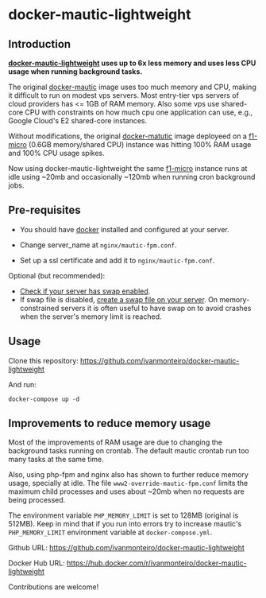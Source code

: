 # docker-mautic-lightweight


## Introduction

**[docker-mautic-lightweight](https://hub.docker.com/r/ivanmonteiro/docker-mautic-lightweight) uses up to 6x less memory and uses less CPU usage when running background tasks.**

The original [docker-mautic](https://github.com/mautic/docker-mautic) image uses too much memory and CPU, making it difficult to run on modest vps servers. Most entry-tier vps servers of cloud providers has <= 1GB of RAM memory. Also some vps use shared-core CPU with constraints on how much cpu one application can use, e.g., Google Cloud's E2 shared-core instances.

Without modifications, the original [docker-matutic](https://github.com/mautic/docker-mautic) image deployeed on a [f1-micro](https://cloud.google.com/compute/docs/machine-types) (0.6GB memory/shared CPU) instance was hitting 100% RAM usage and 100% CPU usage spikes.

Now using docker-mautic-lightweight the same [f1-micro](https://cloud.google.com/compute/docs/machine-types) instance runs at idle using ~20mb and occasionally ~120mb when running cron background jobs.

## Pre-requisites

- You should have [docker](https://docs.docker.com/get-docker/) installed and configured at your server.

- Change server_name at `nginx/mautic-fpm.conf`.

- Set up a ssl certificate and add it to `nginx/mautic-fpm.conf`.

Optional (but recommended): 
- [Check if your server has swap enabled](https://superuser.com/questions/706748/how-to-check-the-swap-is-on-or-off). 
- If swap file is disabled, [create a swap file on your server](https://linuxize.com/post/create-a-linux-swap-file/). On memory-constrained servers it is often useful to have swap on to avoid crashes when the server's memory limit is reached.

## Usage

Clone this repository: https://github.com/ivanmonteiro/docker-mautic-lightweight

And run:
```
docker-compose up -d
```

## Improvements to reduce memory usage

Most of the improvements of RAM usage are due to changing the background tasks running on crontab. The default mautic crontab run too many tasks at the same time.

Also, using php-fpm and nginx also has shown to further reduce memory usage, specially at idle. The file `www2-override-mautic-fpm.conf` limits the maximum child processes and uses about ~20mb when no requests are being processed.

The environment variable `PHP_MEMORY_LIMIT` is set to 128MB (original is 512MB). Keep in mind that if you run into errors try to increase mautic's `PHP_MEMORY_LIMIT` environment variable at `docker-compose.yml`.

Github URL: https://github.com/ivanmonteiro/docker-mautic-lightweight

Docker Hub URL: https://hub.docker.com/r/ivanmonteiro/docker-mautic-lightweight

Contributions are welcome!

